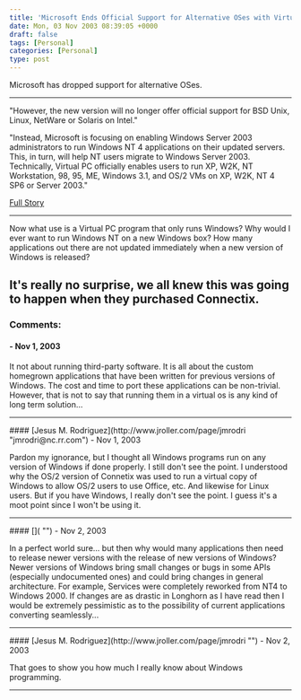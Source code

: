 ```yaml
---
title: 'Microsoft Ends Official Support for Alternative OSes with Virtual PC'
date: Mon, 03 Nov 2003 08:39:05 +0000
draft: false
tags: [Personal]
categories: [Personal]
type: post
---
```


Microsoft has dropped support for alternative OSes.

* * *

"However, the new version will no longer offer official support for BSD Unix, Linux, NetWare or Solaris on Intel."

"Instead, Microsoft is focusing on enabling Windows Server 2003 administrators to run Windows NT 4 applications on their updated servers. This, in turn, will help NT users migrate to Windows Server 2003. Technically, Virtual PC officially enables users to run XP, W2K, NT Workstation, 98, 95, ME, Windows 3.1, and OS/2 VMs on XP, W2K, NT 4 SP6 or Server 2003."

[Full Story](http://www.eweek.com/article2/0,4149,1370335,00.asp)

* * *

Now what use is a Virtual PC program that only runs Windows? Why would I ever want to run Windows NT on a new Windows box? How many applications out there are not updated immediately when a new version of Windows is released?

It's really no surprise, we all knew this was going to happen when they purchased Connectix.
---
### Comments:
#### []( "") - <time datetime="2003-11-03 12:41:31">Nov 1, 2003</time>

It not about running third-party software. It is all about the custom homegrown applications that have been written for previous versions of Windows. The cost and time to port these applications can be non-trivial. However, that is not to say that running them in a virtual os is any kind of long term solution...
<hr />
#### [Jesus M. Rodriguez](http://www.jroller.com/page/jmrodri "jmrodri@nc.rr.com") - <time datetime="2003-11-03 20:40:53">Nov 1, 2003</time>

Pardon my ignorance, but I thought all Windows programs run on any version of Windows if done properly. I still don't see the point. I understood why the OS/2 version of Connetix was used to run a virtual copy of Windows to allow OS/2 users to use Office, etc. And likewise for Linux users. But if you have Windows, I really don't see the point. I guess it's a moot point since I won't be using it.
<hr />
#### []( "") - <time datetime="2003-11-04 12:14:25">Nov 2, 2003</time>

In a perfect world sure... but then why would many applications then need to release newer versions with the release of new versions of Windows? Newer versions of Windows bring small changes or bugs in some APIs (especially undocumented ones) and could bring changes in general architecture. For example, Services were completely reworked from NT4 to Windows 2000. If changes are as drastic in Longhorn as I have read then I would be extremely pessimistic as to the possibility of current applications converting seamlessly...
<hr />
#### [Jesus M. Rodriguez](http://www.jroller.com/page/jmrodri "") - <time datetime="2003-11-04 16:19:54">Nov 2, 2003</time>

That goes to show you how much I really know about Windows programming.
<hr />
